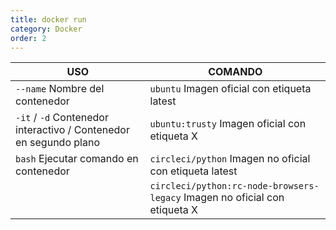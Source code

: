 ```yaml
---
title: docker run
category: Docker
order: 2
---
```


| USO | COMANDO |
|---|---|
| `--name` Nombre del contenedor| `ubuntu` Imagen oficial con etiqueta latest |
| `-it` / `-d` Contenedor interactivo / Contenedor en segundo plano | `ubuntu:trusty` Imagen oficial con etiqueta X |
| `bash` Ejecutar comando en contenedor | `circleci/python` Imagen no oficial con etiqueta latest |
|  | `circleci/python:rc-node-browsers-legacy` Imagen no oficial con etiqueta X |

